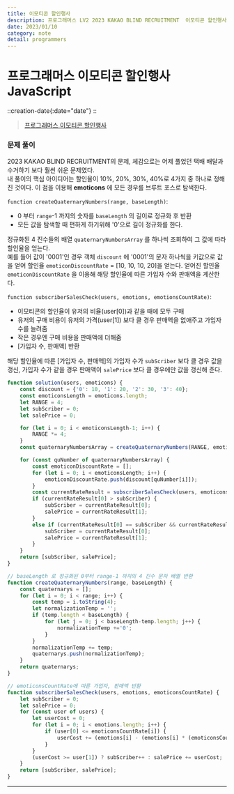 ```yaml
---
title: 이모티콘 할인행사
description: 프로그래머스 LV2 2023 KAKAO BLIND RECRUITMENT  이모티콘 할인행사 js
date: 2023/01/10
category: note
detail: programmers
---
```


# 프로그래머스 이모티콘 할인행사 JavaScript
::creation-date{:date="date"}
::

> <a href="https://school.programmers.co.kr/learn/courses/30/lessons/150368" target="_blank" class="font-bold">프로그래머스 이모티콘 할인행사</a>

### 문제 풀이
2023 KAKAO BLIND RECRUITMENT의 문제, 체감으로는 어제 풀었던 택배 배달과 수거하기 보다 훨씬 쉬운 문제였다.  
내 풀이의 핵심 아이디어는 할인율이 10%, 20%, 30%, 40%로 4가지 중 하나로 정해진 것이다. 이 점을 이용해 **emoticons** 에 모든 경우를 브루트 포스로 탐색한다.  

`function createQuaternaryNumbers(range, baseLength)`:
- 0 부터 `range`-1 까지의 숫자를 `baseLength` 의 길이로 정규화 후 반환
- 모든 값을 탐색할 때 편하게 하기위해 '0'으로 길이 정규화를 한다.

정규화된 4 진수들의 배열 `quaternaryNumbersArray` 를 하나씩 조회하여 그 값에 따라 할인율을 얻는다.  
예를 들어 값이 '0001'인 경우 객체 `discount` 에 '0001'의 문자 하나씩을 키값으로 값을 얻어 할인율 `emoticonDiscountRate` = \[10, 10, 10, 20]을 얻는다.
얻어진 할인율 `emoticonDiscountRate` 을 이용해 해당 할인율에 따른 가입자 수와 판매액을 계산한다.  

`function subscriberSalesCheck(users, emotions, emotionsCountRate)`:
- 이모티콘의 할인율이 유저의 비율(user\[0])과 같을 때에 모두 구매
- 유저의 구매 비용이 유저의 가격(user\[1]) 보다 클 경우 판매액을 없애주고 가입자 수를 늘려줌
- 작은 경우엔 구매 비용을 판매액에 더해줌  
- \[가입자 수, 판매액] 반환  

해당 할인율에 따른 \[가입자 수, 판매액]의 가입자 수가 `subScriber` 보다 클 경우 값을 갱신, 가입자 수가 같을 경우 판매액이 `salePrice` 보다 클 경우에만 값을 갱신해 준다.

```js
function solution(users, emoticons) {
    const discount = {'0': 10, '1': 20, '2': 30, '3': 40};
    const emoticonsLength = emoticons.length;
    let RANGE = 4;
    let subScriber = 0;
    let salePrice = 0;

    for (let i = 0; i < emoticonsLength-1; i++) {
        RANGE *= 4;
    }
    const quaternaryNumbersArray = createQuaternaryNumbers(RANGE, emoticonsLength);

    for (const quNumber of quaternaryNumbersArray) {
        const emoticonDiscountRate = [];
        for (let i = 0; i < emoticonsLength; i++) {
            emoticonDiscountRate.push(discount[quNumber[i]]);
        }
        const currentRateResult = subscriberSalesCheck(users, emoticons, emoticonDiscountRate);
        if (currentRateResult[0] > subScriber) {
            subScriber = currentRateResult[0];
            salePrice = currentRateResult[1];
        }
        else if (currentRateResult[0] == subScriber && currentRateResult[1] > salePrice) {
            subScriber = currentRateResult[0];
            salePrice = currentRateResult[1];
        }
    }
    return [subScriber, salePrice];
}

// baseLength 로 정규화된 0부터 range-1 까지의 4 진수 문자 배열 반환 
function createQuaternaryNumbers(range, baseLength) {
    const quaternarys = [];
    for (let i = 0; i < range; i++) {
        const temp = i.toString(4);
        let normalizationTemp = '';
        if (temp.length < baseLength) {
            for (let j = 0; j < baseLength-temp.length; j++) {
                normalizationTemp +='0';
            }
        }
        normalizationTemp += temp;
        quaternarys.push(normalizationTemp);
    }
    return quaternarys;
}

// emoticonsCountRate에 따른 가입자, 판매액 반환 
function subscriberSalesCheck(users, emotions, emoticonsCountRate) {
    let subScriber = 0;
    let salePrice = 0;
    for (const user of users) {
        let userCost = 0;
        for (let i = 0; i < emotions.length; i++) {
            if (user[0] <= emoticonsCountRate[i]) {
                userCost += (emotions[i] - (emotions[i] * (emoticonsCountRate[i] / 100)));
            }
        }
        (userCost >= user[1]) ? subScriber++ : salePrice += userCost;
    }
    return [subScriber, salePrice];
}
```

---